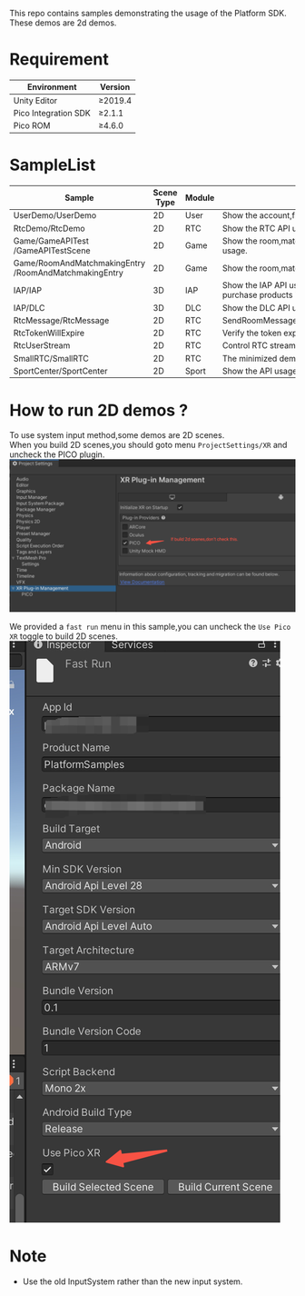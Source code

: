 This repo contains samples demonstrating the usage of the Platform SDK. These demos are 2d demos.

# Requirement

| Environment          | Version    |
|----------------------|------------|
| Unity Editor         | &ge;2019.4 |
| Pico Integration SDK | &ge;2.1.1  |
| Pico ROM             | &ge;4.6.0  |

# SampleList

| Sample                                                    | Scene Type | Module | Description                                                                       |
|-----------------------------------------------------------|------------|--------|-----------------------------------------------------------------------------------|
| UserDemo/UserDemo                                         | 2D         | User   | Show the account,friends,presence API usage.                                      |
| RtcDemo/RtcDemo                                           | 2D         | RTC    | Show the RTC API usage.                                                           |
| Game/GameAPITest<br/>/GameAPITestScene                    | 2D         | Game   | Show the room,matchmaking,achievement,challenge API usage.                        |
| Game/RoomAndMatchmakingEntry<br/>/RoomAndMatchmakingEntry | 2D         | Game   | Show the room,matchmaking API usage.                                              |
| IAP/IAP                                                   | 3D         | IAP    | Show the IAP API usage.You can view the products and purchase products in an app. |
| IAP/DLC                                                   | 3D         | DLC    | Show the DLC API usage.                                                           |
| RtcMessage/RtcMessage                                     | 2D         | RTC    | SendRoomMessage/SendUserMessage/SendStreamSyncInfo.                               |
| RtcTokenWillExpire                                        | 2D         | RTC    | Verify the token expiration behavior.                                             |
| RtcUserStream                                             | 2D         | RTC    | Control RTC stream.                                                               |
| SmallRTC/SmallRTC                                         | 2D         | RTC    | The minimized demo to use RTC.                                                    |
| SportCenter/SportCenter                                   | 2D         | Sport  | Show the API usage to communicate with the SportCenter.                           |

# How to run 2D demos ?
To use system input method,some demos are 2D scenes.  
When you build 2D scenes,you should goto menu `ProjectSettings/XR` and uncheck the PICO plugin.  
![img.png](doc/img-set-xr.png)

We provided a `fast run` menu in this sample,you can uncheck the `Use Pico XR` toggle to build 2D scenes. 
![img.png](doc/img-fast-run.png)
# Note

* Use the old InputSystem rather than the new input system.  